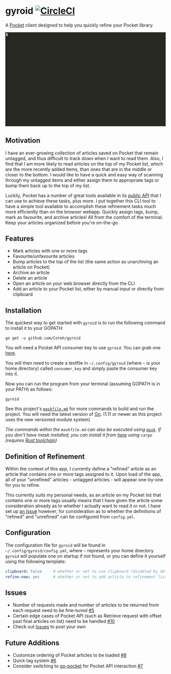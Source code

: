 # gyroid [![CircleCI](https://circleci.com/gh/Coteh/gyroid.svg?style=shield)](https://circleci.com/gh/Coteh/gyroid)

A [Pocket](https://getpocket.com/) client designed to help you quickly refine your Pocket library.

![Preview](Preview.gif "Preview Image")

## Motivation

I have an ever-growing collection of articles saved on Pocket that remain untagged, and thus difficult to track down when I want to read them. Also, I find that I am more likely to read articles on the top of my Pocket list, which are the more recently added items, than ones that are in the middle or closer to the bottom. I would like to have a quick and easy way of scanning through my untagged items and either assign them to appropriate tags or bump them back up to the top of my list.

Luckily, Pocket has a number of great tools available in its [public API](https://getpocket.com/developer/docs/overview) that I can use to achieve these tasks, plus more. I put together this CLI tool to have a simple tool available to accomplish these refinement tasks much more efficiently than on the browser webapp. Quickly assign tags, bump, mark as favourite, and archive articles! All from the comfort of the terminal. Keep your articles organized before you're on-the-go.

## Features

- Mark articles with one or more tags
- Favourite/unfavourite articles
- Bump articles to the top of the list (the same action as unarchiving an article on Pocket)
- Archive an article
- Delete an article
- Open an article on your web browser directly from the CLI
- Add an article to your Pocket list, either by manual input or directly from clipboard

## Installation

The quickest way to get started with `gyroid` is to run the following command to install it to your GOPATH:

```
go get -u github.com/Coteh/gyroid
```

You will need a Pocket API consumer key to use `gyroid`. You can grab one [here](https://getpocket.com/developer/apps/new).

You will then need to create a textfile in `~/.config/gyroid` (where `~` is your home directory) called `consumer_key` and simply paste the consumer key into it.

Now you can run the program from your terminal (assuming GOPATH is in your PATH) as follows:

```
gyroid
```

See this project's [`maskfile.md`](maskfile.md) for more commands to build and run the project. You will need the latest version of [Go](https://golang.org/). (1.11 or newer as this project uses the new versioned module system)

*The commands within the `maskfile.md` can also be executed using [`mask`](https://github.com/jakedeichert/mask). If you don't have mask installed, you can install it from [here](https://crates.io/crates/mask) using `cargo` (requires [Rust toolchain](https://rustup.rs/))*

## Definition of Refinement

Within the context of this app, I currently define a "refined" article as an article that contains one or more tags assigned to it. Upon load of the app, all of your "unrefined" articles - untagged articles - will appear one-by-one for you to refine.

This currently suits my personal needs, as an article on my Pocket list that contains one or more tags usually means that I have given the article some consideration already as to whether I actually want to read it or not. I have set up [an Issue](https://github.com/Coteh/gyroid/issues/33) however, for consideration as to whether the definitions of "refined" and "unrefined" can be configured from `config.yml`.

## Configuration
The configuration file for `gyroid` will be found in `~/.config/gyroid/config.yml`, where `~` represents your home directory. `gyroid` will populate one on startup if not found, or you can define it yourself using the following template:

```yaml
clipboard: false     # whether or not to use clipboard (disabled by default)
refine-new: yes      # whether or not to add article to refinement list upon add (yes, prompt, or no (default))
```

## Issues
- Number of requests made and number of articles to be returned from each request need to be fine-tuned [#5](../../issues/5)
- Certain edge cases of Pocket API (such as Retrieve request with offset past final articles on list) need to be handled [#10](../../issues/10)
- Check out [Issues](../../issues) to post your own

## Future Additions
- Customize ordering of Pocket articles to be loaded [#8](../../issues/8)
- Quick tag system [#6](../../issues/6)
- Consider switching to [go-pocket](https://github.com/motemen/go-pocket) for Pocket API interaction [#7](../../issues/7)
